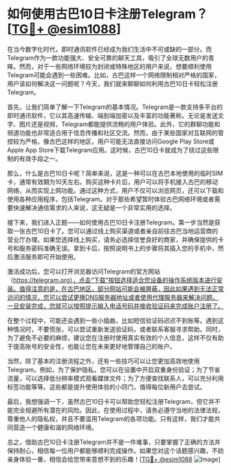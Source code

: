 # 如何使用古巴10日卡注册Telegram？[[TG💪+ @esim1088](https://t.me/s/esim1088)]

在当今数字化时代，即时通讯软件已经成为我们生活中不可或缺的一部分。而Telegram作为一款功能强大、安全可靠的聊天工具，吸引了全球无数用户的青睐。然而，对于一些网络环境较为封闭或特殊地区的用户来说，想要顺利使用Telegram可能会遇到一些困难。比如，古巴这样一个网络限制相对严格的国家，用户该如何解决这一问题呢？今天，我们就来聊聊如何利用古巴10日卡轻松注册Telegram。

首先，让我们简单了解一下Telegram的基本情况。Telegram是一款支持多平台的即时通讯软件，它以其高速传输、端到端加密以及丰富的功能著称。无论是发送文字、图片还是视频，Telegram都能提供流畅的用户体验。此外，它的群聊功能和频道功能也非常适合用于信息传播和社区交流。然而，由于某些国家对互联网的管控较为严格，像古巴这样的地区，用户可能无法直接访问Google Play Store或Apple App Store下载Telegram应用。这时候，古巴10日卡就成为了绕过这些限制的有效手段之一。

那么，什么是古巴10日卡呢？简单来说，这是一种可以在古巴本地使用的临时SIM卡，通常有效期为10天左右。购买这种卡片后，用户可以将手机接入古巴的移动网络，从而实现上网功能。通过这种方式，用户不仅可以浏览网页，还可以下载和使用各种应用程序，包括Telegram。对于那些希望暂时体验古巴网络环境或者需要快速解决通信需求的人来说，这无疑是一个非常实用的选择。

接下来，我们进入正题——如何使用古巴10日卡注册Telegram。第一步当然是获取一张古巴10日卡了。您可以通过线上购买渠道或者亲自前往古巴当地运营商的营业厅办理。如果您选择线上购买，请务必选择信誉良好的商家，并确保提供的卡号和服务密码准确无误。拿到卡后，按照说明书上的步骤将其插入您的手机中，然后激活服务即可开始使用。

激活成功后，您可以打开浏览器访问Telegram的官方网站（https://telegram.org），点击“下载”按钮选择适合您设备的操作系统版本进行安装。值得注意的是，在古巴地区，部分网站可能会被屏蔽，因此如果遇到无法正常访问的情况，您可以尝试更换DNS服务器地址或者使用代理服务器来解决问题。一旦安装完成，您就可以按照提示输入电话号码并接收验证码来完成账户注册了。

在整个过程中，可能还会遇到一些小插曲，比如短信验证码迟迟不到账等。遇到这种情况时，不要慌张，可以尝试重新发送验证码，或者联系客服寻求帮助。同时，为了避免不必要的麻烦，建议您在注册时使用真实有效的个人信息，这样不仅有助于提高账号的安全性，也能让您在未来更好地管理自己的账户。

当然，除了基本的注册流程之外，还有一些技巧可以让您更加高效地使用Telegram。例如，为了保护隐私，您可以在设置中开启双重身份验证；为了节省流量，可以选择低分辨率模式观看媒体文件；为了方便查找联系人，可以充分利用标签功能等等。这些都是提升使用体验的小窍门，值得每位新用户去尝试。

最后，我想强调一下，虽然古巴10日卡可以帮助您轻松注册Telegram，但它并不能完全规避所有潜在的风险。因此，在使用过程中，请务必遵守当地的法律法规，尊重他人的隐私权，并且不要滥用Telegram的各项功能。只有这样，我们才能共同营造一个健康和谐的网络环境。

总之，借助古巴10日卡注册Telegram并不是一件难事，只要掌握了正确的方法并保持耐心，相信每一位用户都能够顺利完成操作。如果您对这个话题感兴趣，不妨亲身体验一番，相信会给您带来意想不到的乐趣！[[TG💪+ @esim1088](https://t.me/s/esim1088) ![Image](https://i.postimg.cc/4NQfJmqS/Snipaste-2025-05-13-00-14-12.png)]